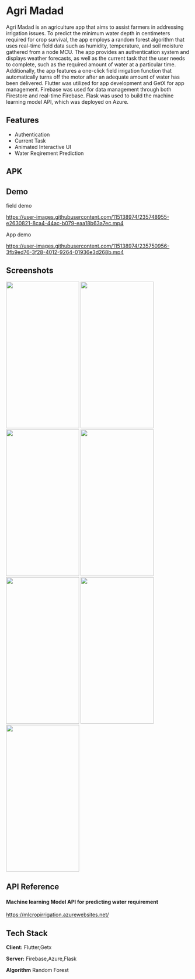 
# Agri Madad

Agri Madad is an agriculture app that aims to assist farmers in addressing irrigation issues. To predict the minimum water depth in centimeters required for crop survival, the app employs a random forest algorithm that uses real-time field data such as humidity, temperature, and soil moisture gathered from a node MCU. The app provides an authentication system and displays weather forecasts, as well as the current task that the user needs to complete, such as the required amount of water at a particular time. Additionally, the app features a one-click field irrigation function that automatically turns off the motor after an adequate amount of water has been delivered. Flutter was utilized for app development and GetX for app management. Firebase was used for data management through both Firestore and real-time Firebase. Flask was used to build the machine learning model API, which was deployed on Azure.
## Features

- Authentication
- Current Task
- Animated Interactive UI
- Water Reqirement Prediction

## APK

## Demo


field demo



https://user-images.githubusercontent.com/115138974/235748955-e2630821-8ca4-44ac-b079-eaa18b63a7ec.mp4





App demo


https://user-images.githubusercontent.com/115138974/235750956-3fb9ed76-3f28-4012-9264-01936e3d268b.mp4







## Screenshots
<p float="left">
<img src="https://user-images.githubusercontent.com/115138974/235730286-71b6ac4a-04d3-4f20-9110-170d20eafaf3.jpg" height ="400" width ="200">
<img src="https://user-images.githubusercontent.com/115138974/235730351-1b4802f0-3a64-42d3-af84-e5704faebe23.jpg" height ="400" width ="200">
<img src="https://user-images.githubusercontent.com/115138974/235730390-97bd641e-6eff-4bdd-84c9-53df3d587338.jpg" height ="400" width ="200">
<img src="https://user-images.githubusercontent.com/115138974/235730425-4c3d297d-52f1-4eb8-90d9-c15cd1fb8bd8.jpg" height ="400" width ="200">
<img src="https://user-images.githubusercontent.com/115138974/235730504-98c5cf87-dc36-4de2-8ec5-b525e188fc0b.jpg" height ="400" width ="200">
<img src="https://user-images.githubusercontent.com/115138974/235730535-02db0d66-0814-41ca-a524-57e1ae076965.jpg" height ="400" width ="200">
<img src="https://user-images.githubusercontent.com/115138974/235730599-5fa92f33-c967-49ca-a7b1-9be7830347ab.jpg" height ="400" width ="200">

 </p>



## API Reference

#### Machine learning Model API for predicting water requirement
https://mlcropirrigation.azurewebsites.net/
                          
## Tech Stack

**Client:** Flutter,Getx

**Server:** Firebase,Azure,Flask

**Algorithm** Random Forest

